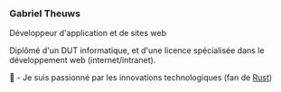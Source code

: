 ### Gabriel Theuws

Développeur d'application et de sites web

Diplômé d'un DUT informatique, et d'une licence spécialisée dans le développement web (internet/intranet).

<div>
  <p>
    🌱 - Je suis passionné par les innovations technologiques (fan de <a href="https://www.rust-lang.org/">Rust</a>)
  </p>
</div>

